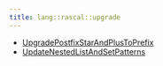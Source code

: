 ```yaml
---
title: lang::rascal::upgrade
---
```



* [UpgradePostfixStarAndPlusToPrefix](../../../../Library/lang/rascal/upgrade/UpgradePostfixStarAndPlusToPrefix.md)
* [UpdateNestedListAndSetPatterns](../../../../Library/lang/rascal/upgrade/UpdateNestedListAndSetPatterns.md)
